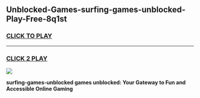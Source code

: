 
## Unblocked-Games-surfing-games-unblocked-Play-Free-8q1st
<h3>
<a href="https://premium76.site?title=surfing-games-unblocked&ref=17A">CLICK TO PLAY</a></h3>
<hr>

<h3>
<a href="https://premium76.site?title=surfing-games-unblocked&ref=17A">CLICK 2 PLAY</a>
  
</h3>

<a href="https://premium76.site?title=surfing-games-unblocked&ref=17A"><img src="https://clearcache.store/games.png"></a>


**surfing-games-unblocked games unblocked: Your Gateway to Fun and Accessible Online Gaming**
